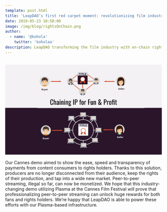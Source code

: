 ```yaml
---
template: post.html
title: 'LeapDAO’s first red carpet moment: revolutionizing film industry with Plasma in Cannes'
date: 2019-05-23 10:50:00
image: /img/blog/rightsOnChain.png
author:
  - name: '@kohola'
    twitter: 'koholaa'
description: LeapDAO transforming the film industry with on-chain rights management.
---
```


<br>

<img src="/img/blog/rightsOnChain.png" alt="Rights Management on Chain">

Our Cannes demo aimed to show the ease, speed and transparency of payments from content consumers to rights holders. Thanks to this solution, producers are no longer disconnected from their audience, keep the rights of their production, and tap into a wide new market. Peer-to-peer streaming, illegal so far, can now be monetized. We hope that this industry-changing demo utilizing Plasma at the Cannes Film Festival will prove that professionalizing peer-to-peer streaming can unlock huge rewards for both fans and rights holders. We’re happy that LeapDAO is able to power these efforts with our Plasma-based infrastructure.
